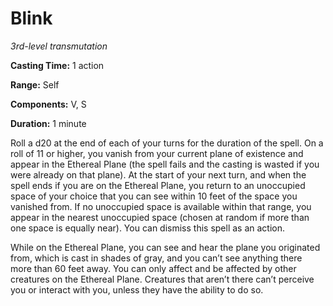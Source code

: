 <title>Blink</title>

# Blink

_3rd-level transmutation_

**Casting Time:** 1 action

**Range:** Self

**Components:** V, S

**Duration:** 1 minute

Roll a d20 at the end of each of your turns
for the duration of the spell. On a roll of
11 or higher, you vanish from your current
plane of existence and appear in the Ethereal
Plane (the spell fails and the casting is
wasted if you were already on that plane). At
the start of your next turn, and when the
spell ends if you are on the Ethereal Plane,
you return to an unoccupied space of your
choice that you can see within 10 feet of the
space you vanished from. If no unoccupied
space is available within that range, you
appear in the nearest unoccupied space
(chosen at random if more than one space is
equally near). You can dismiss this spell as
an action.

While on the Ethereal Plane, you can see and
hear the plane you originated from, which is
cast in shades of gray, and you can’t see
anything there more than 60 feet away. You
can only affect and be affected by other
creatures on the Ethereal Plane. Creatures
that aren’t there can’t perceive you or
interact with you, unless they have the
ability to do so.

